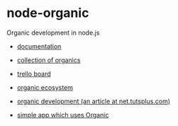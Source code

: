 node-organic
============

Organic development in node.js

* [documentation](https://github.com/VarnaLab/node-organic/blob/master/docs)

* [collection of organics](http://wisdom.camplight.net/wisdomgroup/51182789c131215746000001/Organic)
* [trello board](https://trello.com/board/node-organic/50659ffd3a3664af033e2024)
* [organic ecosystem](http://wisdom.camplight.net/wisdom/51194d8ca672da1148000007/ecosystem)
* [organic development (an article at net.tutsplus.com)](http://net.tutsplus.com/tutorials/javascript-ajax/organic-development/)
* [simple app which uses Organic](https://github.com/tutsplus/organic-development)
